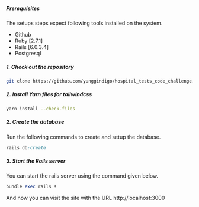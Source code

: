 ##### Prerequisites

The setups steps expect following tools installed on the system.

- Github
- Ruby [2.7.1]
- Rails [6.0.3.4]
- Postgresql

##### 1. Check out the repository

```bash
git clone https://github.com/yunggindigo/hospital_tests_code_challenge.git
```
##### 2. Install Yarn files for tailwindcss

```bash
yarn install --check-files
```
##### 2. Create the database

Run the following commands to create and setup the database.

```ruby
rails db:create
```

##### 3. Start the Rails server

You can start the rails server using the command given below.

```ruby
bundle exec rails s
```

And now you can visit the site with the URL http://localhost:3000
